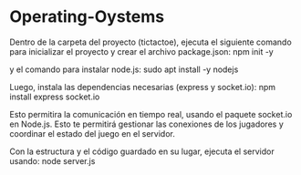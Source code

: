 ﻿# Operating-Oystems

Dentro de la carpeta del proyecto (tictactoe), ejecuta el siguiente comando para inicializar el proyecto y crear el archivo package.json:   npm init -y

y el comando para instalar node.js:    sudo apt install -y nodejs

Luego, instala las dependencias necesarias (express y socket.io):   npm install express socket.io

Esto permitira la comunicación en tiempo real,  usando el paquete socket.io en Node.js. Esto te permitirá gestionar las conexiones de los jugadores y coordinar el estado del juego en el servidor.

Con la estructura y el código guardado en su lugar, ejecuta el servidor usando:     node server.js
